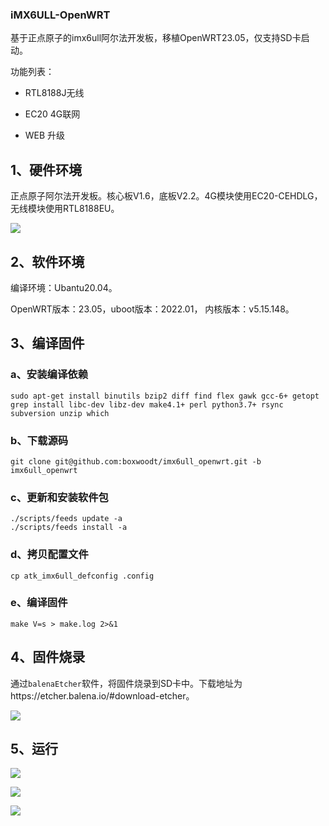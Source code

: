 ### iMX6ULL-OpenWRT

基于正点原子的imx6ull阿尔法开发板，移植OpenWRT23.05，仅支持SD卡启动。

功能列表：

- RTL8188J无线

- EC20 4G联网

- WEB 升级

## 1、硬件环境

正点原子阿尔法开发板。核心板V1.6，底板V2.2。4G模块使用EC20-CEHDLG，无线模块使用RTL8188EU。

![](https://note.youdao.com/yws/api/personal/file/AB51D6138FE8481EAF296ED035646EB3?method=download&shareKey=88cd58f57454fcf49b6c3231237d5126)

## 2、软件环境

编译环境：Ubantu20.04。

OpenWRT版本：23.05，uboot版本：2022.01， 内核版本：v5.15.148。

## 3、编译固件

### a、安装编译依赖

```shell
sudo apt-get install binutils bzip2 diff find flex gawk gcc-6+ getopt grep install libc-dev libz-dev make4.1+ perl python3.7+ rsync subversion unzip which
```

### b、下载源码

```
git clone git@github.com:boxwoodt/imx6ull_openwrt.git -b imx6ull_openwrt
```

### c、更新和安装软件包

```
./scripts/feeds update -a
./scripts/feeds install -a
```

### d、拷贝配置文件

```
cp atk_imx6ull_defconfig .config
```

### e、编译固件

```
make V=s > make.log 2>&1
```

## 4、固件烧录

通过`balenaEtcher`软件，将固件烧录到SD卡中。下载地址为https://etcher.balena.io/#download-etcher。

![](https://note.youdao.com/yws/api/personal/file/D54428B206104E4880499C59C485835B?method=download&shareKey=ddbe86b62ec09026f4dbfe696d05c137)

## 5、运行

![](https://note.youdao.com/yws/api/personal/file/47788461E1F64CF5A8CFA06ABC8E7486?method=download&shareKey=c2d8a834c08cfe71af986f413c3aaf4c)

![](https://note.youdao.com/yws/api/personal/file/717C8C16BBD74458A8817083AD94CDA3?method=download&shareKey=1522d44748bf996f20fad6a48fefaf77)

![](https://note.youdao.com/yws/api/personal/file/C60C2963074E49F68F97C1E481E3C38B?method=download&shareKey=245fa26ffd5299a6bb2f7636ea3fff27)